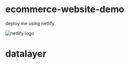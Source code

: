# ecommerce-website-demo

deploy me using netlify

![netlify logo](https://www.netlify.com/img/deploy/button.svg)


# datalayer